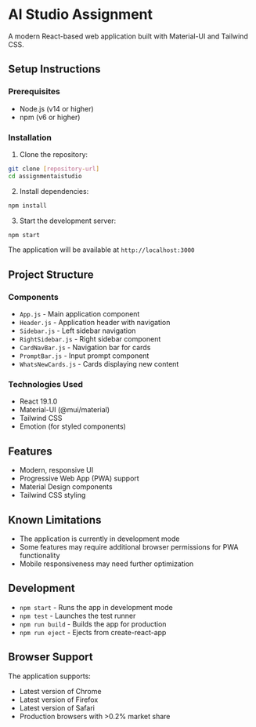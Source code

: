 # AI Studio Assignment

A modern React-based web application built with Material-UI and Tailwind CSS.

## Setup Instructions

### Prerequisites
- Node.js (v14 or higher)
- npm (v6 or higher)

### Installation
1. Clone the repository:
```bash
git clone [repository-url]
cd assignmentaistudio
```

2. Install dependencies:
```bash
npm install
```

3. Start the development server:
```bash
npm start
```

The application will be available at `http://localhost:3000`

## Project Structure

### Components
- `App.js` - Main application component
- `Header.js` - Application header with navigation
- `Sidebar.js` - Left sidebar navigation
- `RightSidebar.js` - Right sidebar component
- `CardNavBar.js` - Navigation bar for cards
- `PromptBar.js` - Input prompt component
- `WhatsNewCards.js` - Cards displaying new content

### Technologies Used
- React 19.1.0
- Material-UI (@mui/material)
- Tailwind CSS
- Emotion (for styled components)

## Features
- Modern, responsive UI
- Progressive Web App (PWA) support
- Material Design components
- Tailwind CSS styling

## Known Limitations
- The application is currently in development mode
- Some features may require additional browser permissions for PWA functionality
- Mobile responsiveness may need further optimization

## Development
- `npm start` - Runs the app in development mode
- `npm test` - Launches the test runner
- `npm run build` - Builds the app for production
- `npm run eject` - Ejects from create-react-app

## Browser Support
The application supports:
- Latest version of Chrome
- Latest version of Firefox
- Latest version of Safari
- Production browsers with >0.2% market share 